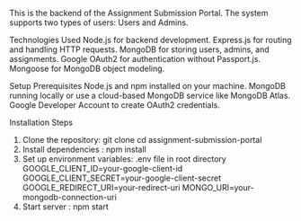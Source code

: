 This is the backend of the Assignment Submission Portal. 
The system supports two types of users: Users and Admins.

Technologies Used
  Node.js for backend development.
  Express.js for routing and handling HTTP requests.
  MongoDB for storing users, admins, and assignments.
  Google OAuth2 for authentication without Passport.js.
  Mongoose for MongoDB object modeling.

Setup
  Prerequisites
    Node.js and npm installed on your machine.
    MongoDB running locally or use a cloud-based MongoDB service like MongoDB Atlas.
    Google Developer Account to create OAuth2 credentials.

Installation Steps
  1. Clone the repository: git clone <repository-url>
                           cd assignment-submission-portal
 2. Install dependencies : npm install
 3. Set up environment variables: .env file in root directory
                                  GOOGLE_CLIENT_ID=your-google-client-id
                                  GOOGLE_CLIENT_SECRET=your-google-client-secret
                                  GOOGLE_REDIRECT_URI=your-redirect-uri
                                  MONGO_URI=your-mongodb-connection-uri
 4. Start server : npm start
 
